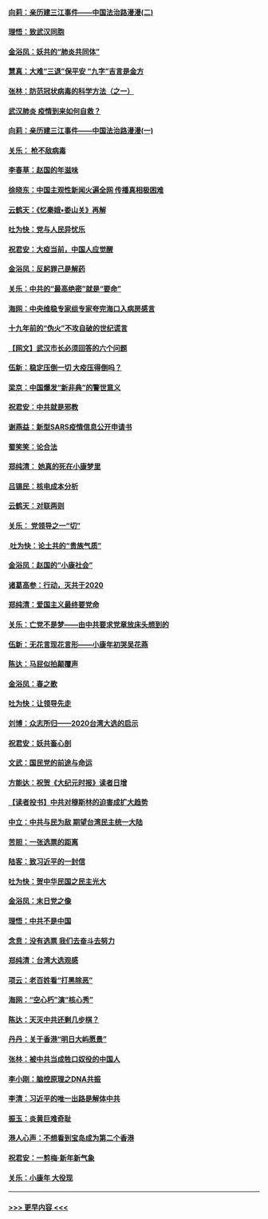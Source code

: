 #### [向莉：亲历建三江事件——中国法治路漫漫(二)](../pages/nsc993/n11829102.md?t=01302331) 
#### [理悟：致武汉同胞](../pages/nsc993/n11831522.md?t=01302331) 
#### [金浴凤：妖共的“肺炎共同体”](../pages/nsc993/n11829448.md?t=01302331) 
#### [慧真：大难“三退”保平安 “九字”吉言是金方](../pages/nsc993/n11829501.md?t=01302331) 
#### [张林：防范冠状病毒的科学方法（之一）](../pages/nsc993/n11828618.md?t=01302331) 
#### [武汉肺炎 疫情到来如何自救？](../pages/nsc993/n11827632.md?t=01302331) 
#### [向莉：亲历建三江事件——中国法治路漫漫(一)](../pages/nsc993/n11827190.md?t=01302331) 
#### [关乐： 枪不敌病毒](../pages/nsc993/n11826746.md?t=01302331) 
#### [李春草：赵国的年滋味](../pages/nsc993/n11826321.md?t=01302331) 
#### [徐晓东：中国主观性新闻火遍全网 传播真相极困难](../pages/nsc993/n11826508.md?t=01302331) 
#### [云鹤天：《忆秦娥▪娄山关》再解](../pages/nsc993/n11824682.md?t=01302331) 
#### [吐为快：党与人民异忧乐](../pages/nsc993/n11824660.md?t=01302331) 
#### [祝君安：大疫当前，中国人应觉醒](../pages/nsc993/n11821946.md?t=01302331) 
#### [金浴凤：反躬罪己是解药](../pages/nsc993/n11820280.md?t=01302331) 
#### [关乐：中共的“最高绝密”就是“要命”](../pages/nsc993/n11816946.md?t=01302331) 
#### [海网：中央维稳专家组专家夸完海口入病房感言](../pages/nsc993/n11815138.md?t=01302331) 
#### [十九年前的“伪火”不攻自破的世纪谎言](../pages/nsc993/n11813238.md?t=01302331) 
#### [【网文】武汉市长必须回答的六个问题](../pages/nsc993/n11813848.md?t=01302331) 
#### [伍新：稳定压倒一切 大疫压得倒吗？](../pages/nsc993/n11812634.md?t=01302331) 
#### [梁京：中国爆发“新非典”的警世意义](../pages/nsc993/n11812554.md?t=01302331) 
#### [祝君安：中共就是邪教](../pages/nsc993/n11812431.md?t=01302331) 
#### [谢燕益：新型SARS疫情信息公开申请书](../pages/nsc993/n11808840.md?t=01302331) 
#### [蜀笑笑：论合法](../pages/nsc993/n11808064.md?t=01302331) 
#### [郑纯清： 她真的死在小康梦里](../pages/nsc993/n11806623.md?t=01302331) 
#### [吕锡民：核电成本分析](../pages/nsc993/n11806284.md?t=01302331) 
#### [云鹤天：对联两则](../pages/nsc993/n11805957.md?t=01302331) 
#### [关乐： 党领导之一“切”](../pages/nsc993/n11804505.md?t=01302331) 
#### [ 吐为快：论土共的“贵族气质”](../pages/nsc993/n11804490.md?t=01302331) 
#### [金浴凤：赵国的“小康社会”](../pages/nsc993/n11804452.md?t=01302331) 
#### [诸葛高参：行动，灭共于2020](../pages/nsc993/n11804120.md?t=01302331) 
#### [郑纯清：爱国主义最终要党命](../pages/nsc993/n11802197.md?t=01302331) 
#### [关乐：亡党不是梦——由中共要求党章放床头想到的](../pages/nsc993/n11802156.md?t=01302331) 
#### [伍新：无花言现花言形——小康年初哭吴花燕](../pages/nsc993/n11800044.md?t=01302331) 
#### [陈达：马屁似拍颠覆声](../pages/nsc993/n11800010.md?t=01302331) 
#### [金浴凤：春之歌](../pages/nsc993/n11797687.md?t=01302331) 
#### [吐为快：让领导先走](../pages/nsc993/n11797512.md?t=01302331) 
#### [刘博：众志所归——2020台湾大选的启示](../pages/nsc993/n11796878.md?t=01302331) 
#### [祝君安：妖共畜心剖](../pages/nsc993/n11794273.md?t=01302331) 
#### [文武：国民党的前途与命运](../pages/nsc993/n11794198.md?t=01302331) 
#### [方能达：祝贺《大纪元时报》读者日增](../pages/nsc993/n11793807.md?t=01302331) 
#### [【读者投书】中共对穆斯林的迫害成扩大趋势](../pages/nsc993/n11791371.md?t=01302331) 
#### [中立：中共与民为敌 期望台湾民主统一大陆](../pages/nsc993/n11790392.md?t=01302331) 
#### [苦胆：一张选票的距离](../pages/nsc993/n11788914.md?t=01302331) 
#### [陆客：致习近平的一封信](../pages/nsc993/n11788867.md?t=01302331) 
#### [吐为快：贺中华民国之民主光大](../pages/nsc993/n11788618.md?t=01302331) 
#### [金浴凤：末日党之像](../pages/nsc993/n11787475.md?t=01302331) 
#### [理悟：中共不是中国](../pages/nsc993/n11787463.md?t=01302331) 
#### [念贲：没有选票  我们去奋斗去努力](../pages/nsc993/n11787398.md?t=01302331) 
#### [郑纯清：台湾大选观感](../pages/nsc993/n11786210.md?t=01302331) 
#### [项云：老百姓看“打黑除恶”](../pages/nsc993/n11785398.md?t=01302331) 
#### [海网：“空心朽”演“核心秀”](../pages/nsc993/n11783874.md?t=01302331) 
#### [陈达：天灭中共还剩几步棋？](../pages/nsc993/n11783719.md?t=01302331) 
#### [丹丹：关于香港“明日大屿愿景”](../pages/nsc993/n11783273.md?t=01302331) 
#### [张林：被中共当成牲口奴役的中国人](../pages/nsc993/n11782397.md?t=01302331) 
#### [李小刚：脑控原理之DNA共振](../pages/nsc993/n11780962.md?t=01302331) 
#### [李清：习近平的唯一出路是解体中共](../pages/nsc993/n11780866.md?t=01302331) 
#### [振玉：炎黄巨难奇耻](../pages/nsc993/n11779632.md?t=01302331) 
#### [港人心声：不想看到宝岛成为第二个香港](../pages/nsc993/n11778817.md?t=01302331) 
#### [祝君安：一剪梅‧新年新气象](../pages/nsc993/n11776340.md?t=01302331) 
#### [关乐：小康年 大役现](../pages/nsc993/n11774213.md?t=01302331) 

----
#### [ >>> 更早内容 <<< ](../indexes/nsc993-earlier.md)
